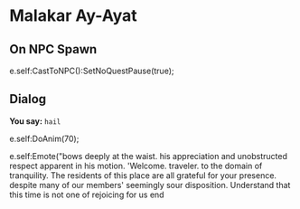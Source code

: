 # Malakar Ay-Ayat
## On NPC Spawn

e.self:CastToNPC():SetNoQuestPause(true);
## Dialog

**You say:** `hail`



e.self:DoAnim(70);


e.self:Emote("bows deeply at the waist. his appreciation and unobstructed respect apparent in his motion. 'Welcome. traveler. to the domain of tranquility. The residents of this place are all grateful for your presence. despite many of our members' seemingly sour disposition. Understand that this time is not one of rejoicing for us 
end
